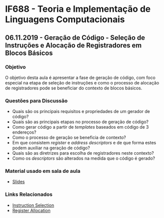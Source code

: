 # IF688 - Teoria e Implementação de Linguagens Computacionais

## 06.11.2019 - Geração de Código - Seleção de Instruções e Alocação de Registradores em Blocos Básicos

### Objetivo

O objetivo desta aula é apresentar a fase de geração de código, com foco especial na etapa de seleção de instruções e como o processo de alocação de registradores pode se beneficiar do contexto de blocos básicos. 

### Questões para Discussão

- Quais são os principais requisitos e propriedades de um gerador de código?
- Quais são as principais etapas no processo de geração de código?
- Como gerar código a partir de _templates_ baseados em código de 3 endereços?
- Como o processo de geração se beneficia de contexto?
- Em que consistem _register_ e _address descriptors_ e de que forma estes podem auxiliar na geração de código?
- Quais são as diretrizes para escolha de registradores neste contexto? 
- Como os _descriptors_ são alterados na medida que o código é gerado?

### Material usado em sala de aula

- [Slides](https://drive.google.com/open?id=1NjMvX-CCl0dcEWtSIT644HWjjwsnksYA)

### Links Relacionados

- [Instruction Selection](https://en.wikipedia.org/wiki/Instruction_selection)
- [Register Allocation](https://en.wikipedia.org/wiki/Register_allocation)